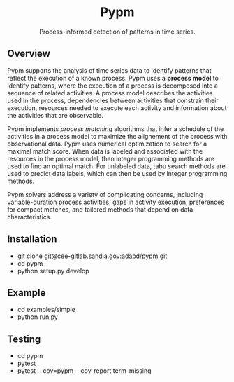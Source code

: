 <h1 align="center">Pypm</h1>
<p align="center">
Process-informed detection of patterns in time series.
</p>

## Overview

<!-- start overview -->

Pypm supports the analysis of time series data to identify patterns that
reflect the execution of a known process.  Pypm uses a **process model** to identify patterns,
where the execution of a process is decomposed into a sequence
of related activities.
A process model describes the activities used in the
process, dependencies between activities that constrain their execution,
resources needed to execute each activity and information about the
activities that are observable.

Pypm implements *process matching* algorithms that infer a schedule
of the activities in a process model to maximize the alignement of the
process with observational data.  Pypm uses numerical optimization to
search for a maximal match score.  When data is labeled and associated
with the resources in the process model, then integer programming
methods are used to find an optimal match.  For unlabeled data, tabu
search methods are used to predict data labels, which can then be used
by integer programming methods.

Pypm solvers address a variety of complicating concerns,
including variable-duration process activities, gaps in activity
execution, preferences for compact matches, and tailored methods that
depend on data characteristics.

<!-- end overview -->

## Installation

* git clone git@cee-gitlab.sandia.gov:adapd/pypm.git
* cd pypm
* python setup.py develop

## Example

* cd examples/simple
* python run.py

## Testing

* cd pypm
* pytest
* pytest --cov=pypm --cov-report term-missing
